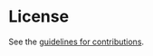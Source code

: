 # License

See the
[guidelines for contributions](https://github.com/bemasc/modern-http-proxies/blob/main/CONTRIBUTING.md).
